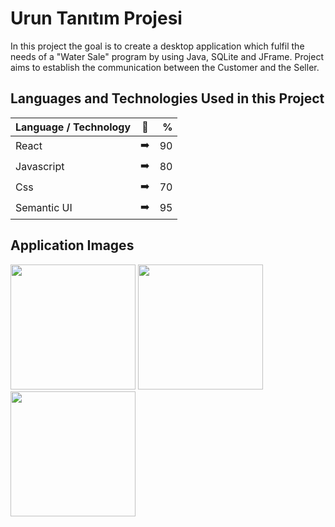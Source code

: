 # Urun Tanıtım Projesi


In this project the goal is to create a desktop application which fulfil the needs of a "Water Sale" program by using Java, SQLite and JFrame. Project aims to establish the communication between the Customer and the Seller.

## Languages and Technologies Used in this Project

| Language / Technology  | :mag_right:  | % |
| :------------ |:---------------:| -----:|
| React      | :arrow_right: | 90 |
| Javascript      | :arrow_right:       |   80 |
| Css | :arrow_right:        |    70 |
| Semantic UI | :arrow_right:        |    95 |

## Application Images

<p>
<a href="https://github.com/hakanozer/React-Youtube-Project/blob/main/images/01.png" target="_blank">
<img src="https://github.com/hakanozer/React-Youtube-Project/blob/main/images/01.png" width="200" style="max-width:100%;"></a>
  
<a href="https://github.com/hakanozer/React-Youtube-Project/blob/main/images/02.png" target="_blank">
<img src="https://github.com/hakanozer/React-Youtube-Project/blob/main/images/02.png" width="200" style="max-width:100%;"></a>
  
<a href="https://github.com/hakanozer/React-Youtube-Project/blob/main/images/03.png" target="_blank">
<img src="https://github.com/hakanozer/React-Youtube-Project/blob/main/images/03.png" width="200" style="max-width:100%;"></a>
</p>
